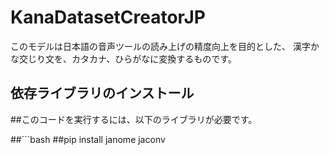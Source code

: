 # KanaDatasetCreatorJP
このモデルは日本語の音声ツールの読み上げの精度向上を目的とした、 漢字かな交じり文を、カタカナ、ひらがなに変換するものです。 
## 依存ライブラリのインストール

##このコードを実行するには、以下のライブラリが必要です。

##```bash
##pip install janome jaconv

